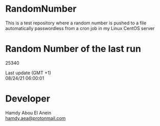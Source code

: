 # RandomNumber    
This is a test repository where a random number is pushed to a file automatically passwordless from a cron job in my Linux CentOS server    
# Random Number of the last run   
25340
      
Last update (GMT +1)    
08/24/21 06:00:01
# Developer    
Hamdy Abou El Anein   
hamdy.aea@protonmail.com
